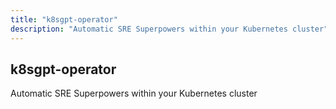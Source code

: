 ```yaml
---
title: "k8sgpt-operator"
description: "Automatic SRE Superpowers within your Kubernetes cluster"
---
```


## k8sgpt-operator

Automatic SRE Superpowers within your Kubernetes cluster
